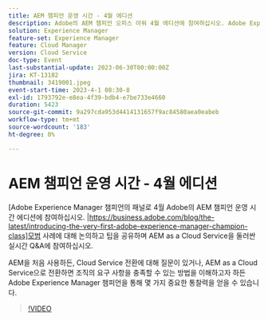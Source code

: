 ```yaml
---
title: AEM 챔피언 운영 시간 - 4월 에디션
description: Adobe의 AEM 챔피언 오피스 아워 4월 에디션에 참여하십시오. Adobe Experience Manager 챔피언 패널은 모범 사례에 대해 논의하고, 팁을 공유하며, AEM as a Cloud Service을 둘러싼 라이브 Q&A에 참여하십시오. AEM을 처음 사용하든, Cloud Service 전환에 대해 질문이 있거나, AEM as a Cloud Service으로 전환하면 조직의 요구 사항을 충족할 수 있는 방법을 이해하고자 하든 Adobe Experience Manager 챔피언을 통해 몇 가지 중요한 통찰력을 얻을 수 있습니다.
solution: Experience Manager
feature-set: Experience Manager
feature: Cloud Manager
version: Cloud Service
doc-type: Event
last-substantial-update: 2023-06-30T00:00:00Z
jira: KT-13182
thumbnail: 3419001.jpeg
event-start-time: 2023-4-1 08:30-8
exl-id: 1793792e-e8ea-4f39-bdb4-e7be733e4660
duration: 5423
source-git-commit: 9a297cda953d4414131657f9ac84580aea0eabeb
workflow-type: tm+mt
source-wordcount: '183'
ht-degree: 0%

---
```


# AEM 챔피언 운영 시간 - 4월 에디션

[Adobe Experience Manager 챔피언의 패널로 4월 Adobe의 AEM 챔피언 운영 시간 에디션에 참여하십시오. |https://business.adobe.com/blog/the-latest/introducing-the-very-first-adobe-experience-manager-champion-class]모범 사례에 대해 논의하고 팁을 공유하며 AEM as a Cloud Service을 둘러싼 실시간 Q&amp;A에 참여하십시오.

AEM을 처음 사용하든, Cloud Service 전환에 대해 질문이 있거나, AEM as a Cloud Service으로 전환하면 조직의 요구 사항을 충족할 수 있는 방법을 이해하고자 하든 Adobe Experience Manager 챔피언을 통해 몇 가지 중요한 통찰력을 얻을 수 있습니다.

>[!VIDEO](https://video.tv.adobe.com/v/3419001/?learn=on)
